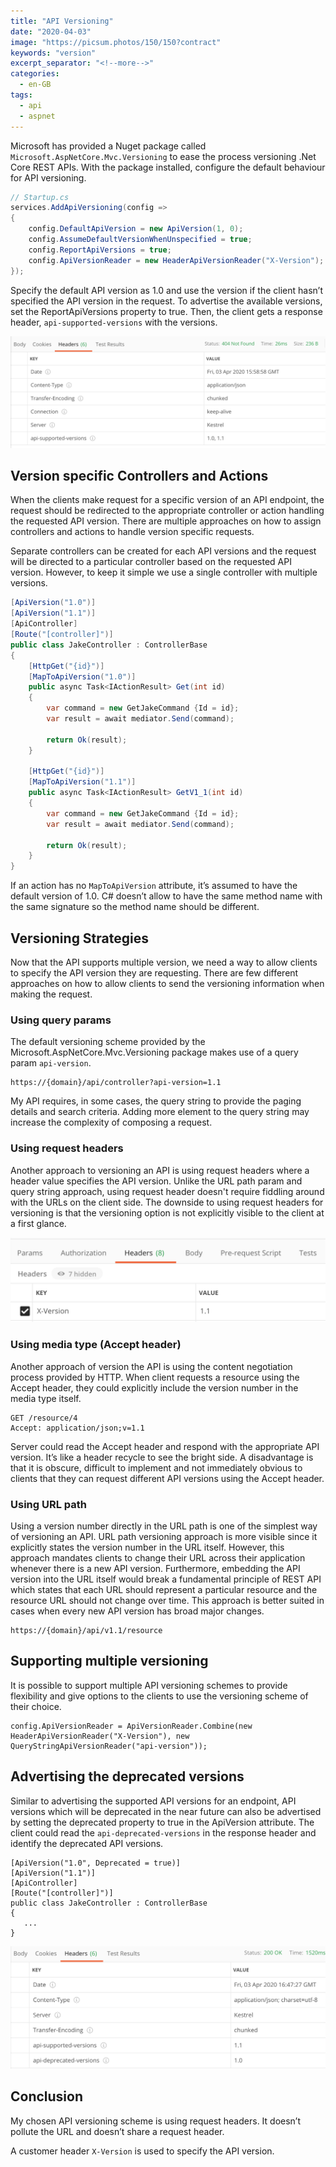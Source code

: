 ```yaml
---
title: "API Versioning"
date: "2020-04-03"
image: "https://picsum.photos/150/150?contract"
keywords: "version"
excerpt_separator: "<!--more-->"
categories:
  - en-GB
tags:
  - api
  - aspnet
---
```

Microsoft has provided a Nuget package called `Microsoft.AspNetCore.Mvc.Versioning` to ease the process versioning .Net Core REST APIs. With the package installed, configure the default behaviour for API versioning.
<!--more-->

```csharp
// Startup.cs
services.AddApiVersioning(config =>
{
    config.DefaultApiVersion = new ApiVersion(1, 0);
    config.AssumeDefaultVersionWhenUnspecified = true;
    config.ReportApiVersions = true;
    config.ApiVersionReader = new HeaderApiVersionReader("X-Version");
});
```

Specify the default API version as 1.0 and use the version if the client hasn’t specified the API version in the request. To advertise the available versions, set the ReportApiVersions property to true. Then, the client gets a response header, `api-supported-versions` with the versions.

![api-supported-versions.png](../images/api/api-supported-versions.png)

## Version specific Controllers and Actions
When the clients make request for a specific version of an API endpoint, the request should be redirected to the appropriate controller or action handling the requested API version. There are multiple approaches on how to assign controllers and actions to handle version specific requests. 

Separate controllers can be created for each API versions and the request will be directed to a particular controller based on the requested API version. However, to keep it simple we use a single controller with multiple versions.

```csharp
[ApiVersion("1.0")]
[ApiVersion("1.1")]
[ApiController]
[Route("[controller]")]
public class JakeController : ControllerBase
{
    [HttpGet("{id}")]
    [MapToApiVersion("1.0")]
    public async Task<IActionResult> Get(int id)
    {
        var command = new GetJakeCommand {Id = id};
        var result = await mediator.Send(command);

        return Ok(result);
    }

    [HttpGet("{id}")]
    [MapToApiVersion("1.1")]
    public async Task<IActionResult> GetV1_1(int id)
    {
        var command = new GetJakeCommand {Id = id};
        var result = await mediator.Send(command);

        return Ok(result);
    }
}
```

If an action has no `MapToApiVersion` attribute, it’s assumed to have the default version of 1.0. C# doesn’t allow to have the same method name with the same signature so the method name should be different.

## Versioning Strategies
Now that the API supports multiple version, we need a way to allow clients to specify the API version they are requesting. There are few different approaches on how to allow clients to send the versioning information when making the request.

### Using query params
The default versioning scheme provided by the Microsoft.AspNetCore.Mvc.Versioning package makes use of a query param `api-version`.

```
https://{domain}/api/controller?api-version=1.1
```

My API requires, in some cases, the query string to provide the paging details and search criteria. Adding more element to the query string may increase the complexity of composing a request.

### Using request headers
Another approach to versioning an API is using request headers where a header value specifies the API version. Unlike the URL path param and query string approach, using request header doesn't require fiddling around with the URLs on the client side. The downside to using request headers for versioning is that the versioning option is not explicitly visible to the client at a first glance.

![x-version](../images/api/x-version.png)

### Using media type (Accept header)
Another approach of version the API is using the content negotiation process provided by HTTP. When client requests a resource using the Accept header, they could explicitly include the version number in the media type itself.

```
GET /resource/4
Accept: application/json;v=1.1
```

Server could read the Accept header and respond with the appropriate API version. It’s like a header recycle to see the bright side. A disadvantage is that it is obscure, difficult to implement and not immediately obvious to clients that they can request different API versions using the Accept header.

### Using URL path

Using a version number directly in the URL path is one of the simplest way of versioning an API. URL path versioning approach is more visible since it explicitly states the version number in the URL itself. However, this approach mandates clients to change their URL across their application whenever there is a new API version. Furthermore, embedding the API version into the URL itself would break a fundamental principle of REST API which states that each URL should represent a particular resource and the resource URL should not change over time. This approach is better suited in cases when every new API version has broad major changes.

```
https://{domain}/api/v1.1/resource
```

## Supporting multiple versioning

It is possible to support multiple API versioning schemes to provide flexibility and give options to the clients to use the versioning scheme of their choice.

```
config.ApiVersionReader = ApiVersionReader.Combine(new HeaderApiVersionReader("X-Version"), new QueryStringApiVersionReader("api-version"));
```

## Advertising the deprecated versions

Similar to advertising the supported API versions for an endpoint, API versions which will be deprecated in the near future can also be advertised by setting the deprecated property to true in the ApiVersion attribute. The client could read the `api-deprecated-versions` in the response header and identify the deprecated API versions.

```
[ApiVersion("1.0", Deprecated = true)]
[ApiVersion("1.1")]
[ApiController]
[Route("[controller]")]
public class JakeController : ControllerBase
{
   ...
}
```

![api-deprecated-versions](../images/api/api-deprecated-versions.png)

## Conclusion

My chosen API versioning scheme is using request headers. It doesn’t pollute the URL and doesn’t share a request header. 

A customer header `X-Version` is used to specify the API version.


